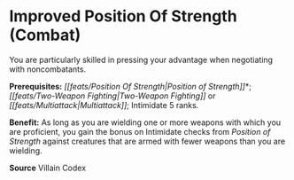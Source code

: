 ﻿---
cssclass: [feats]

---
# Improved Position Of Strength (Combat)

You are particularly skilled in pressing your advantage when negotiating with noncombatants.

**Prerequisites:** _[[feats/Position Of Strength|Position of Strength]]_*; _[[feats/Two-Weapon Fighting|Two-Weapon Fighting]]_ or _[[feats/Multiattack|Multiattack]]_; Intimidate 5 ranks.

**Benefit:** As long as you are wielding one or more weapons with which you are proficient, you gain the bonus on Intimidate checks from _Position of Strength_ against creatures that are armed with fewer weapons than you are wielding.

**Source** Villain Codex
